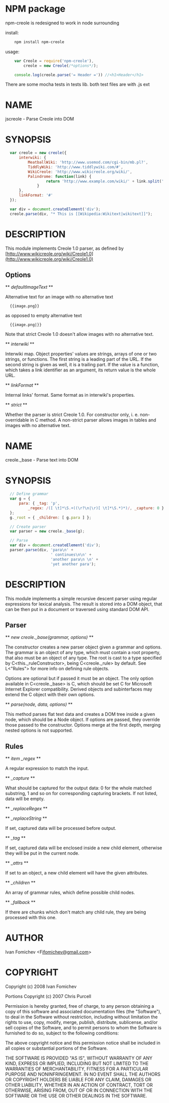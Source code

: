 # NPM package

npm-creole is redesigned to work in node surrounding

install:

```sh
	npm install npm-creole
```

usage:

```javascript
	var Creole = require('npm-creole'),
		creole = new Creole(/*options*/);

	console.log(creole.parse('= Header =')) //<h1>Header</h1>
```

There are some mocha tests in tests lib. both test files are with .js ext

# NAME

jscreole - Parse Creole into DOM

# SYNOPSIS

```javascript
  var creole = new creole({
      interwiki: {
          MeatballWiki: 'http://www.usemod.com/cgi-bin/mb.pl?',
          TiddlyWiki: 'http://www.tiddlywiki.com/#',
          WikiCreole: 'http://www.wikicreole.org/wiki/',
          Palindrome: function(link) {
                  return 'http://www.example.com/wiki/' + link.split('').reverse().join('');
              }
      },
      linkFormat: '#'
  });

  var div = document.createElement('div');
  creole.parse(div, "* This is [[Wikipedia:Wikitext|wikitext]]");
```

# DESCRIPTION

This module implements Creole 1.0 parser, as defined by
[http://www.wikicreole.org/wiki/Creole1.0](http://www.wikicreole.org/wiki/Creole1.0)

## Options

** *defaultImageText* **

Alternative text for an image with no alternative text

```creole
  {{image.png}}
```

as opposed to empty alternative text

```creole
  {{image.png|}}
```

Note that strict Creole 1.0 doesn't allow images with no alternative text.

** *interwiki* **

Interwiki map. Object properties' values are strings, arrays of one or two
strings, or functions. The first string is a leading part
of the URL. If the second string is given as well, it is a
trailing part. If the value is a function, which takes a link identifier as an
argument, its return value is the whole URL.

** *linkFormat* **

Internal links' format. Same format as in interwiki's properties.

** *strict* **

Whether the parser is strict Creole 1.0. For constructor only, i. e.
non-overridable in C<parse> method. A non-strict parser allows images in tables
and images with no alternative text.

# NAME

creole._base - Parse text into DOM

# SYNOPSIS

```javascript
  // Define grammar
  var g = {
      para: { _tag: 'p',
          _regex: /([ \t]*\S.+((\r?\n|\r)[ \t]*\S.*)*)/, _capture: 0 }
  };
  g._root = { _children: [ g.para ] };

  // Create parser
  var parser = new creole._base(g);

  // Parse
  var div = document.createElement('div');
  parser.parse(div, 'para\n' +
                    ' continues\n\n' +
                    'another para\n \n' +
                    'yet another para');
```

# DESCRIPTION

This module implements a simple recursive descent parser using regular
expressions for lexical analysis. The result is stored into a DOM object,
that can be then put in a document or traversed using standard DOM API.

## Parser

** *new creole._base(grammar, options)* **

The constructor creates a new parser object given a grammar and options.
The grammar is an object of any type, which must contain a root property,
that also must be an object of any type. The root is cast to a
type specified by C<this._ruleConstructor>, being C<creole._rule>
by default. See L<"Rules"> for more info on defining rule objects.

Options are optional but if passed it must be an object. The only option
available in C<creole._base> is C<forIE>, which should be set C<true> for
Microsoft Internet Explorer compatibility. Derived objects and subinterfaces
may extend the C<options> object with their own options.

** *parse(node, data, options)* **

This method parses flat text data and creates a DOM tree inside a given node,
which should be a Node object. If options are passed, they override those
passed to the constructor. Options merge at the first depth, merging
nested options is not supported.

## Rules

** *item _regex* **

A regular expression to match the input.

** *_capture* **

What should be captured for the output data: 0 for the whole matched substring,
1 and so on for corresponding capturing brackets. If not listed, data will be
empty.

** *_replaceRegex* **

** *_replaceString* **

If set, captured data will be processed before output.

** *_tag* **

If set, captured data will be enclosed inside a new child element, otherwise
they will be put in the current node.

** *_attrs* **

If set to an object, a new child element will have the given attributes.

** *_children* **

An array of grammar rules, which define possible child nodes.

** *_fallback* **

If there are chunks which don't match any child rule, they are being
processed with this one.

# AUTHOR

Ivan Fomichev <F<ifomichev@gmail.com>>

# COPYRIGHT

  Copyright (c) 2008 Ivan Fomichev

  Portions Copyright (c) 2007 Chris Purcell

  Permission is hereby granted, free of charge, to any person obtaining a copy
  of this software and associated documentation files (the "Software"), to deal
  in the Software without restriction, including without limitation the rights
  to use, copy, modify, merge, publish, distribute, sublicense, and/or sell
  copies of the Software, and to permit persons to whom the Software is
  furnished to do so, subject to the following conditions:

  The above copyright notice and this permission notice shall be included in
  all copies or substantial portions of the Software.

  THE SOFTWARE IS PROVIDED "AS IS", WITHOUT WARRANTY OF ANY KIND, EXPRESS OR
  IMPLIED, INCLUDING BUT NOT LIMITED TO THE WARRANTIES OF MERCHANTABILITY,
  FITNESS FOR A PARTICULAR PURPOSE AND NONINFRINGEMENT. IN NO EVENT SHALL THE
  AUTHORS OR COPYRIGHT HOLDERS BE LIABLE FOR ANY CLAIM, DAMAGES OR OTHER
  LIABILITY, WHETHER IN AN ACTION OF CONTRACT, TORT OR OTHERWISE, ARISING FROM,
  OUT OF OR IN CONNECTION WITH THE SOFTWARE OR THE USE OR OTHER DEALINGS IN
  THE SOFTWARE.
